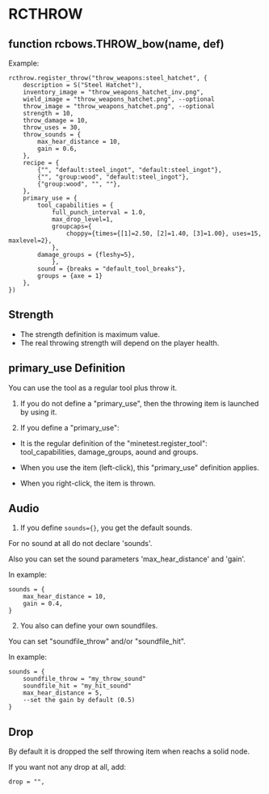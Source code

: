 # RCTHROW

## function rcbows.THROW_bow(name, def)

Example:

```
rcthrow.register_throw("throw_weapons:steel_hatchet", {
	description = S("Steel Hatchet"),
	inventory_image = "throw_weapons_hatchet_inv.png",
	wield_image = "throw_weapons_hatchet.png", --optional
	throw_image = "throw_weapons_hatchet.png", --optional
	strength = 10,
	throw_damage = 10,
	throw_uses = 30,
	throw_sounds = {
		max_hear_distance = 10,
		gain = 0.6,
	},
	recipe = {
		{"", "default:steel_ingot", "default:steel_ingot"},
		{"", "group:wood", "default:steel_ingot"},
		{"group:wood", "", ""},
	},
	primary_use = {
		tool_capabilities = {
			full_punch_interval = 1.0,
			max_drop_level=1,
			groupcaps={
				choppy={times={[1]=2.50, [2]=1.40, [3]=1.00}, uses=15, maxlevel=2},
			},
		damage_groups = {fleshy=5},
			},
		sound = {breaks = "default_tool_breaks"},
		groups = {axe = 1}
	},
})
```

## Strength

- The strength definition is maximum value.
- The real throwing strength will depend on the player health.

## primary_use Definition

You can use the tool as a regular tool plus throw it.

1. If you do not define a "primary_use", then the throwing item is launched by using it.

1. If you define a "primary_use":

- It is the regular definition of the "minetest.register_tool": tool_capabilities, damage_groups, aound and groups.

- When you use the item (left-click), this "primary_use" definition applies.

- When you right-click, the item is thrown.

## Audio

1. If you define ``sounds={}``, you get the default sounds.

For no sound at all do not declare 'sounds'.

Also you can set the sound parameters 'max_hear_distance' and 'gain'.

In example:
```
sounds = {
	max_hear_distance = 10,
	gain = 0.4,
}
```

2. You also can define your own soundfiles.

You can set "soundfile_throw" and/or "soundfile_hit".

In example:
```
sounds = {
	soundfile_throw = "my_throw_sound"
	soundfile_hit = "my_hit_sound"
	max_hear_distance = 5,
	--set the gain by default (0.5)
}
```
## Drop

By default it is dropped the self throwing item when reachs a solid node.

If you want not any drop at all, add:
```
drop = "",
```

